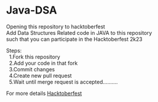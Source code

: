 # Java-DSA

Opening this repository to hacktoberfest <br>
Add Data Structures Related code in JAVA to this repository <br>
such that you can participate in the Hacktoberfest 2k23 <br>

Steps:<br>
&nbsp; 1.Fork this repository <br>
&nbsp; 2.Add your code in that fork<br>
&nbsp; 3.Commit changes<br>
&nbsp; 4.Create new pull request<br>
&nbsp; 5.Wait until merge request is accepted..........


For more details <a href="https://hacktoberfest.com/" > Hacktoberfest </a>
